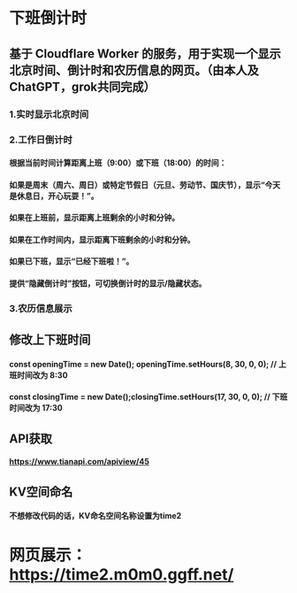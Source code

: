 # 下班倒计时
## 基于 Cloudflare Worker 的服务，用于实现一个显示北京时间、倒计时和农历信息的网页。（由本人及ChatGPT，grok共同完成）
### 1.实时显示北京时间
### 2.工作日倒计时
#### 根据当前时间计算距离上班（9:00）或下班（18:00）的时间：
#### 如果是周末（周六、周日）或特定节假日（元旦、劳动节、国庆节），显示“今天是休息日，开心玩耍！”。
#### 如果在上班前，显示距离上班剩余的小时和分钟。
#### 如果在工作时间内，显示距离下班剩余的小时和分钟。
#### 如果已下班，显示“已经下班啦！”。
#### 提供“隐藏倒计时”按钮，可切换倒计时的显示/隐藏状态。
### 3.农历信息展示
## 修改上下班时间
#### const openingTime = new Date(); openingTime.setHours(8, 30, 0, 0); // 上班时间改为 8:30
#### const closingTime = new Date();closingTime.setHours(17, 30, 0, 0); // 下班时间改为 17:30
## API获取
#### https://www.tianapi.com/apiview/45
## KV空间命名
#### 不想修改代码的话，KV命名空间名称设置为time2
# 网页展示：https://time2.m0m0.ggff.net/
